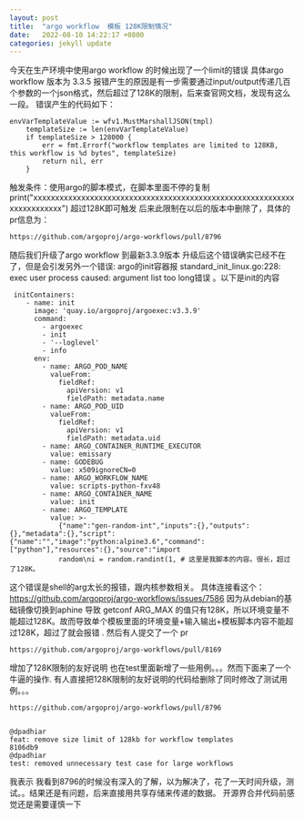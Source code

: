 ```yaml
---
layout: post
title:  "argo workflow  模板 128K限制情况"
date:   2022-08-10 14:22:17 +0800
categories: jekyll update
---
```

今天在生产环境中使用argo workflow 的时候出现了一个limit的错误 
具体argo workflow 版本为 3.3.5 
报错产生的原因是有一步需要通过input/output传递几百个参数的一个json格式，然后超过了128K的限制，后来查官网文档，发现有这么一段。
错误产生的代码如下：
```
envVarTemplateValue := wfv1.MustMarshallJSON(tmpl)
	templateSize := len(envVarTemplateValue)
	if templateSize > 128000 {
		err = fmt.Errorf("workflow templates are limited to 128KB, this workflow is %d bytes", templateSize)
		return nil, err
	}
``` 
触发条件：使用argo的脚本模式，在脚本里面不停的复制print("xxxxxxxxxxxxxxxxxxxxxxxxxxxxxxxxxxxxxxxxxxxxxxxxxxxxxxxxxxxxxxxxxxxxxxxx")
超过128K即可触发
后来此限制在以后的版本中删除了，具体的pr信息为：
```
https://github.com/argoproj/argo-workflows/pull/8796
```
随后我们升级了argo workflow 到最新3.3.9版本
升级后这个错误确实已经不在了，但是会引发另外一个错误:
argo的init容器报 standard_init_linux.go:228: exec user process caused: argument list too long错误
。以下是init的内容
```
 initContainers:
    - name: init
      image: 'quay.io/argoproj/argoexec:v3.3.9'
      command:
        - argoexec
        - init
        - '--loglevel'
        - info
      env:
        - name: ARGO_POD_NAME
          valueFrom:
            fieldRef:
              apiVersion: v1
              fieldPath: metadata.name
        - name: ARGO_POD_UID
          valueFrom:
            fieldRef:
              apiVersion: v1
              fieldPath: metadata.uid
        - name: ARGO_CONTAINER_RUNTIME_EXECUTOR
          value: emissary
        - name: GODEBUG
          value: x509ignoreCN=0
        - name: ARGO_WORKFLOW_NAME
          value: scripts-python-fxv48
        - name: ARGO_CONTAINER_NAME
          value: init
        - name: ARGO_TEMPLATE
          value: >-
            {"name":"gen-random-int","inputs":{},"outputs":{},"metadata":{},"script":{"name":"","image":"python:alpine3.6","command":["python"],"resources":{},"source":"import
            random\ni = random.randint(1, # 这里是我脚本的内容。很长，超过了128K。
```
这个错误是shell的arg太长的报错，跟内核参数相关。
具体连接看这个：
https://github.com/argoproj/argo-workflows/issues/7586
因为从debian的基础镜像切换到aphine 导致 getconf ARG_MAX 的值只有128K，所以环境变量不能超过128K。故而导致单个模板里面的环境变量+输入输出+模板脚本内容不能超过128K，超过了就会报错 .
然后有人提交了一个 pr 
```
https://github.com/argoproj/argo-workflows/pull/8169
```
增加了128K限制的友好说明 也在test里面新增了一些用例。。。然而下面来了一个牛逼的操作.
有人直接把128K限制的友好说明的代码给删除了同时修改了测试用例。。。
```
https://github.com/argoproj/argo-workflows/pull/8796


@dpadhiar
feat: remove size limit of 128kb for workflow templates
8106db9
@dpadhiar
test: removed unnecessary test case for large workflows 
```
我表示 我看到8796的时候没有深入的了解，以为解决了，花了一天时间升级，测试。。结果还是有问题，后来直接用共享存储来传递的数据。
开源界合并代码前感觉还是需要谨慎一下